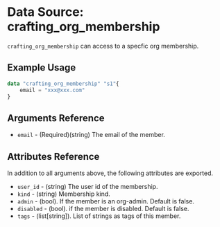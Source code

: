 # Data Source: crafting_org_membership

`crafting_org_membership` can access to a specfic org membership.

## Example Usage

```terraform
data "crafting_org_membership" "s1"{
    email = "xxx@xxx.com"
}
```

## Arguments Reference

* `email` - (Required)(string) The email of the member.

## Attributes Reference

In addition to all arguments above, the following attributes are exported.

* `user_id` - (string) The user id of the membership.
* `kind` - (string) Membership kind.
* `admin` - (bool). If the member is an org-admin. Default is false.
* `disabled` - (bool). if the member is disabled. Default is false.
* `tags` - (list[string]). List of strings as tags of this member.
